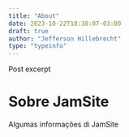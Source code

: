 ```yaml
---
title: "About"
date: 2023-10-22T18:38:07-03:00
draft: true
author: "Jefferson Hillebrecht"
type: "typeinfo"
---
```


Post excerpt

# Sobre JamSite

Algumas informações di JamSite


